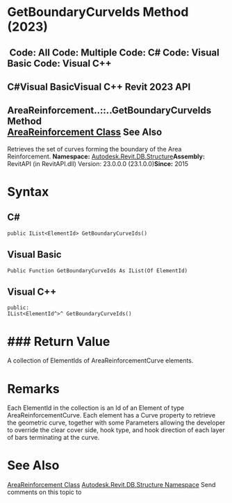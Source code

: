 # GetBoundaryCurveIds Method (2023)

﻿
 Code: All Code: Multiple Code: C# Code: Visual Basic Code: Visual C++   
---  
C#Visual BasicVisual C++
Revit 2023 API  
---  
AreaReinforcement..::..GetBoundaryCurveIds Method   
[AreaReinforcement Class](889aa3cf-9b32-dd78-b660-bcfbad2cf87e.md "AreaReinforcement Class") See Also  
---  
Retrieves the set of curves forming the boundary of the Area Reinforcement. 
**Namespace:** [Autodesk.Revit.DB.Structure](d586b341-f687-9d90-e96d-255806b7d4fc.md "Autodesk.Revit.DB.Structure Namespace")**Assembly:** RevitAPI (in RevitAPI.dll) Version: 23.0.0.0 (23.1.0.0)**Since:** 2015 
# Syntax
C#  
---  
```text
public IList<ElementId> GetBoundaryCurveIds()
```
  
Visual Basic  
---  
```text
Public Function GetBoundaryCurveIds As IList(Of ElementId)
```
  
Visual C++  
---  
```text
public:
IList<ElementId^>^ GetBoundaryCurveIds()
```
  
# ### Return Value
A collection of ElementIds of AreaReinforcementCurve elements. 
# Remarks
Each ElementId in the collection is an Id of an Element of type AreaReinforcementCurve. Each element has a Curve property to retrieve the geometric curve, together with some Parameters allowing the developer to override the clear cover side, hook type, and hook direction of each layer of bars terminating at the curve. 
# See Also
[AreaReinforcement Class](889aa3cf-9b32-dd78-b660-bcfbad2cf87e.md "AreaReinforcement Class")
[Autodesk.Revit.DB.Structure Namespace](d586b341-f687-9d90-e96d-255806b7d4fc.md "Autodesk.Revit.DB.Structure Namespace")
Send comments on this topic to 